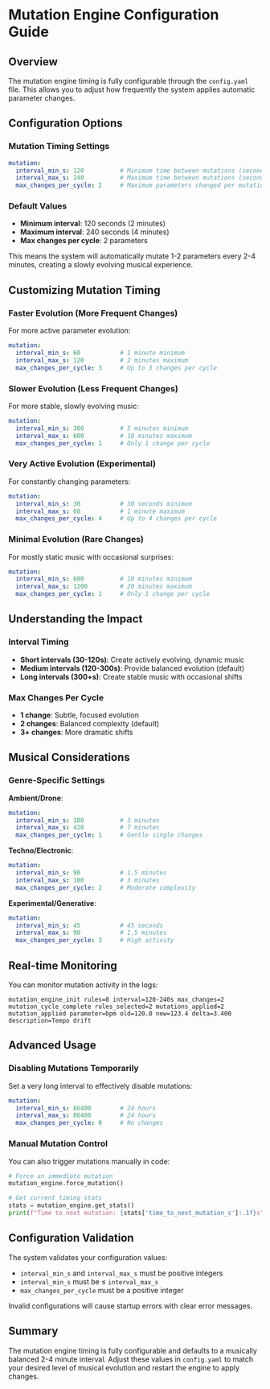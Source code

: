 # Mutation Engine Configuration Guide

## Overview

The mutation engine timing is fully configurable through the `config.yaml` file. This allows you to adjust how frequently the system applies automatic parameter changes.

## Configuration Options

### Mutation Timing Settings

```yaml
mutation:
  interval_min_s: 120          # Minimum time between mutations (seconds)
  interval_max_s: 240          # Maximum time between mutations (seconds)
  max_changes_per_cycle: 2     # Maximum parameters changed per mutation cycle
```

### Default Values

- **Minimum interval**: 120 seconds (2 minutes)
- **Maximum interval**: 240 seconds (4 minutes)  
- **Max changes per cycle**: 2 parameters

This means the system will automatically mutate 1-2 parameters every 2-4 minutes, creating a slowly evolving musical experience.

## Customizing Mutation Timing

### Faster Evolution (More Frequent Changes)

For more active parameter evolution:

```yaml
mutation:
  interval_min_s: 60           # 1 minute minimum
  interval_max_s: 120          # 2 minutes maximum
  max_changes_per_cycle: 3     # Up to 3 changes per cycle
```

### Slower Evolution (Less Frequent Changes)

For more stable, slowly evolving music:

```yaml
mutation:
  interval_min_s: 300          # 5 minutes minimum
  interval_max_s: 600          # 10 minutes maximum
  max_changes_per_cycle: 1     # Only 1 change per cycle
```

### Very Active Evolution (Experimental)

For constantly changing parameters:

```yaml
mutation:
  interval_min_s: 30           # 30 seconds minimum
  interval_max_s: 60           # 1 minute maximum  
  max_changes_per_cycle: 4     # Up to 4 changes per cycle
```

### Minimal Evolution (Rare Changes)

For mostly static music with occasional surprises:

```yaml
mutation:
  interval_min_s: 600          # 10 minutes minimum
  interval_max_s: 1200         # 20 minutes maximum
  max_changes_per_cycle: 1     # Only 1 change per cycle
```

## Understanding the Impact

### Interval Timing
- **Short intervals (30-120s)**: Create actively evolving, dynamic music
- **Medium intervals (120-300s)**: Provide balanced evolution (default)
- **Long intervals (300+s)**: Create stable music with occasional shifts

### Max Changes Per Cycle
- **1 change**: Subtle, focused evolution
- **2 changes**: Balanced complexity (default)
- **3+ changes**: More dramatic shifts

## Musical Considerations

### Genre-Specific Settings

**Ambient/Drone**:
```yaml
mutation:
  interval_min_s: 180          # 3 minutes
  interval_max_s: 420          # 7 minutes
  max_changes_per_cycle: 1     # Gentle single changes
```

**Techno/Electronic**:
```yaml
mutation:
  interval_min_s: 90           # 1.5 minutes
  interval_max_s: 180          # 3 minutes
  max_changes_per_cycle: 2     # Moderate complexity
```

**Experimental/Generative**:
```yaml
mutation:
  interval_min_s: 45           # 45 seconds
  interval_max_s: 90           # 1.5 minutes
  max_changes_per_cycle: 3     # High activity
```

## Real-time Monitoring

You can monitor mutation activity in the logs:

```
mutation_engine_init rules=8 interval=120-240s max_changes=2
mutation_cycle_complete rules_selected=2 mutations_applied=2
mutation_applied parameter=bpm old=120.0 new=123.4 delta=3.400 description=Tempo drift
```

## Advanced Usage

### Disabling Mutations Temporarily

Set a very long interval to effectively disable mutations:

```yaml
mutation:
  interval_min_s: 86400        # 24 hours
  interval_max_s: 86400        # 24 hours
  max_changes_per_cycle: 0     # No changes
```

### Manual Mutation Control

You can also trigger mutations manually in code:

```python
# Force an immediate mutation
mutation_engine.force_mutation()

# Get current timing stats
stats = mutation_engine.get_stats()
print(f"Time to next mutation: {stats['time_to_next_mutation_s']:.1f}s")
```

## Configuration Validation

The system validates your configuration values:

- `interval_min_s` and `interval_max_s` must be positive integers
- `interval_min_s` must be ≤ `interval_max_s`
- `max_changes_per_cycle` must be a positive integer

Invalid configurations will cause startup errors with clear error messages.

## Summary

The mutation engine timing is fully configurable and defaults to a musically balanced 2-4 minute interval. Adjust these values in `config.yaml` to match your desired level of musical evolution and restart the engine to apply changes.
